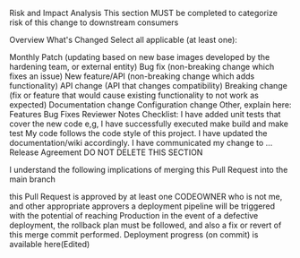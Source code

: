 Risk and Impact Analysis
This section MUST be completed to categorize risk of this change to downstream consumers

Overview
What's Changed
Select all applicable (at least one):

Monthly Patch (updating based on new base images developed by the hardening team, or external entity)
Bug fix (non-breaking change which fixes an issue)
New feature/API (non-breaking change which adds functionality)
API change (API that changes compatibility)
Breaking change (fix or feature that would cause existing functionality to not work as expected)
Documentation change
Configuration change
Other, explain here:
Features
Bug Fixes
Reviewer Notes
Checklist:
I have added unit tests that cover the new code
e,g, I have successfully executed make build and make test
My code follows the code style of this project.
I have updated the documentation/wiki accordingly.
I have communicated my change to ...
Release Agreement
DO NOT DELETE THIS SECTION

I understand the following implications of merging this Pull Request into the main branch

this Pull Request is approved by at least one CODEOWNER who is not me, and other appropriate approvers 
a deployment pipeline will be triggered with the potential of reaching Production
in the event of a defective deployment, the rollback plan must be followed, and also a fix or revert of this merge commit performed.
Deployment progress (on commit) is available here(Edited)
